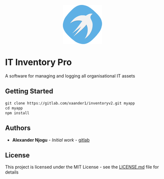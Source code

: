 <p align="center">
  <img src="build/icons/512x512.png" width="128" height="128" />
</p>

# IT Inventory Pro
A software for managing and logging all organisational IT assets
## Getting Started
```
git clone https://gitlab.com/xaander1/inventoryv2.git myapp
cd myapp
npm install
```
## Authors

* **Alexander Njogu** - *Initial work* - [gitlab](https://gitlab.com/xaander1)

## License

This project is licensed under the MIT License - see the [LICENSE.md](LICENSE.md) file for details
